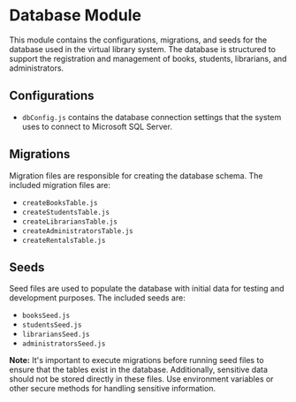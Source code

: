 # Database Module

This module contains the configurations, migrations, and seeds for the database used in the virtual library system. The database is structured to support the registration and management of books, students, librarians, and administrators.

## Configurations

- `dbConfig.js` contains the database connection settings that the system uses to connect to Microsoft SQL Server.

## Migrations

Migration files are responsible for creating the database schema. The included migration files are:

- `createBooksTable.js`
- `createStudentsTable.js`
- `createLibrariansTable.js`
- `createAdministratorsTable.js`
- `createRentalsTable.js`

## Seeds

Seed files are used to populate the database with initial data for testing and development purposes. The included seeds are:

- `booksSeed.js`
- `studentsSeed.js`
- `librariansSeed.js`
- `administratorsSeed.js`

**Note:** It's important to execute migrations before running seed files to ensure that the tables exist in the database. Additionally, sensitive data should not be stored directly in these files. Use environment variables or other secure methods for handling sensitive information.